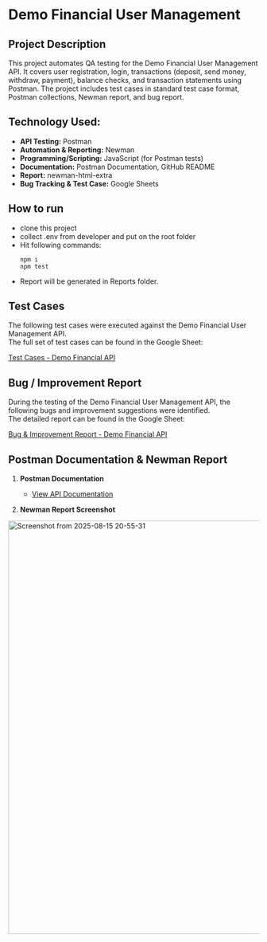 # Demo Financial User Management

## Project Description

This project automates QA testing for the Demo Financial User Management API. 
It covers user registration, login, transactions (deposit, send money, withdraw, payment), 
balance checks, and transaction statements using Postman. The project includes 
test cases in standard test case format, Postman collections, Newman report, and bug report.


## Technology Used:

- **API Testing:** Postman  
- **Automation & Reporting:** Newman  
- **Programming/Scripting:** JavaScript (for Postman tests)
- **Documentation:** Postman Documentation, GitHub README  
- **Report:** newman-html-extra
- **Bug Tracking & Test Case:** Google Sheets  

## How to run
- clone this project
- collect .env from developer and put on the root folder
- Hit following commands:
  ```
  npm i
  npm test
  ```
- Report will be generated in Reports folder.

 ## Test Cases

The following test cases were executed against the Demo Financial User Management API.  
The full set of test cases can be found in the Google Sheet:

[Test Cases - Demo Financial API](https://docs.google.com/spreadsheets/d/1zXOrcCn2IoJhrmlVWMmxq79rWIxcdtWyKD6dGa7BH4w/edit?usp=sharing)

## Bug / Improvement Report

During the testing of the Demo Financial User Management API, the following bugs and improvement suggestions were identified.  
The detailed report can be found in the Google Sheet:

[Bug & Improvement Report - Demo Financial API](https://docs.google.com/spreadsheets/d/1YgKnwNlWvqwiGds4ZgUd0eCnsgnAWCPo/edit?usp=sharing&ouid=113980249449689059622&rtpof=true&sd=true)


## Postman Documentation & Newman Report

1. **Postman Documentation**  
   - [View API Documentation](https://documenter.getpostman.com/view/40120598/2sB3BHk8pR)

2. **Newman Report Screenshot**  
<img width="835" height="830" alt="Screenshot from 2025-08-15 20-55-31" src="https://github.com/user-attachments/assets/ca9844aa-5ff8-4fd3-8394-647e6d60505c" /> 




